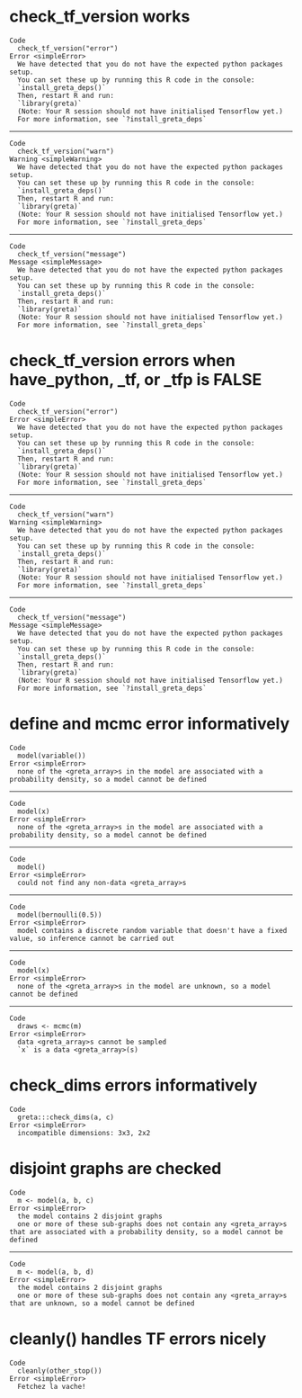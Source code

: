 # check_tf_version works

    Code
      check_tf_version("error")
    Error <simpleError>
      We have detected that you do not have the expected python packages setup.
      You can set these up by running this R code in the console:
      `install_greta_deps()`
      Then, restart R and run:
      `library(greta)`
      (Note: Your R session should not have initialised Tensorflow yet.)
      For more information, see `?install_greta_deps`

---

    Code
      check_tf_version("warn")
    Warning <simpleWarning>
      We have detected that you do not have the expected python packages setup.
      You can set these up by running this R code in the console:
      `install_greta_deps()`
      Then, restart R and run:
      `library(greta)`
      (Note: Your R session should not have initialised Tensorflow yet.)
      For more information, see `?install_greta_deps`

---

    Code
      check_tf_version("message")
    Message <simpleMessage>
      We have detected that you do not have the expected python packages setup.
      You can set these up by running this R code in the console:
      `install_greta_deps()`
      Then, restart R and run:
      `library(greta)`
      (Note: Your R session should not have initialised Tensorflow yet.)
      For more information, see `?install_greta_deps`

# check_tf_version errors when have_python, _tf, or _tfp is FALSE

    Code
      check_tf_version("error")
    Error <simpleError>
      We have detected that you do not have the expected python packages setup.
      You can set these up by running this R code in the console:
      `install_greta_deps()`
      Then, restart R and run:
      `library(greta)`
      (Note: Your R session should not have initialised Tensorflow yet.)
      For more information, see `?install_greta_deps`

---

    Code
      check_tf_version("warn")
    Warning <simpleWarning>
      We have detected that you do not have the expected python packages setup.
      You can set these up by running this R code in the console:
      `install_greta_deps()`
      Then, restart R and run:
      `library(greta)`
      (Note: Your R session should not have initialised Tensorflow yet.)
      For more information, see `?install_greta_deps`

---

    Code
      check_tf_version("message")
    Message <simpleMessage>
      We have detected that you do not have the expected python packages setup.
      You can set these up by running this R code in the console:
      `install_greta_deps()`
      Then, restart R and run:
      `library(greta)`
      (Note: Your R session should not have initialised Tensorflow yet.)
      For more information, see `?install_greta_deps`

# define and mcmc error informatively

    Code
      model(variable())
    Error <simpleError>
      none of the <greta_array>s in the model are associated with a probability density, so a model cannot be defined

---

    Code
      model(x)
    Error <simpleError>
      none of the <greta_array>s in the model are associated with a probability density, so a model cannot be defined

---

    Code
      model()
    Error <simpleError>
      could not find any non-data <greta_array>s

---

    Code
      model(bernoulli(0.5))
    Error <simpleError>
      model contains a discrete random variable that doesn't have a fixed value, so inference cannot be carried out

---

    Code
      model(x)
    Error <simpleError>
      none of the <greta_array>s in the model are unknown, so a model cannot be defined

---

    Code
      draws <- mcmc(m)
    Error <simpleError>
      data <greta_array>s cannot be sampled
      `x` is a data <greta_array>(s)

# check_dims errors informatively

    Code
      greta:::check_dims(a, c)
    Error <simpleError>
      incompatible dimensions: 3x3, 2x2

# disjoint graphs are checked

    Code
      m <- model(a, b, c)
    Error <simpleError>
      the model contains 2 disjoint graphs
      one or more of these sub-graphs does not contain any <greta_array>s that are associated with a probability density, so a model cannot be defined

---

    Code
      m <- model(a, b, d)
    Error <simpleError>
      the model contains 2 disjoint graphs
      one or more of these sub-graphs does not contain any <greta_array>s that are unknown, so a model cannot be defined

# cleanly() handles TF errors nicely

    Code
      cleanly(other_stop())
    Error <simpleError>
      Fetchez la vache!

